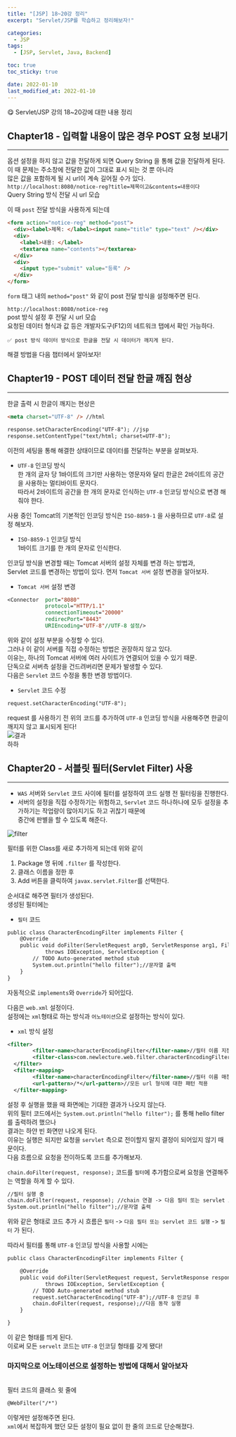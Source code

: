 ```yaml
---
title: "[JSP] 18~20강 정리"
excerpt: "Servlet/JSP를 학습하고 정리해보자!"

categories:
  - JSP
tags:
  - [JSP, Servlet, Java, Backend]

toc: true
toc_sticky: true

date: 2022-01-10
last_modified_at: 2022-01-10
---
```


😋 Servlet/JSP 강의 18~20강에 대한 내용 정리

## Chapter18 - 입력할 내용이 많은 경우 POST 요청 보내기

---

옵션 설정을 하지 않고 값을 전달하게 되면 Query String 을 통해 값을 전달하게 된다.  
이 때 문제는 주소창에 전달한 값이 그대로 표시 되는 것 뿐 아니라  
많은 값을 포함하게 될 시 url이 계속 길어질 수가 있다.  
`http://localhost:8080/notice-reg?title=제목이고&contents=내용이다`  
Query String 방식 전달 시 url 모습

이 때 `post` 전달 방식을 사용하게 되는데

```html
<form action="notice-reg" method="post">
  <div><label>제목: </label><input name="title" type="text" /></div>
  <div>
    <label>내용: </label>
    <textarea name="contents"></textarea>
  </div>
  <div>
    <input type="submit" value="등록" />
  </div>
</form>
```

`form` 태그 내의 `method="post"` 와 같이 post 전달 방식을 설정해주면 된다.

`http://localhost:8080/notice-reg`  
post 방식 설정 후 전달 시 url 모습  
요청된 데이터 형식과 값 등은 개발자도구(F12)의 네트워크 탭에서 확인 가능하다.

```
✅ post 방식 데이터 방식으로 한글을 전달 시 데이터가 깨지게 된다.
```

해결 방법을 다음 챕터에서 알아보자!

## Chapter19 - POST 데이터 전달 한글 깨짐 현상

---

한글 출력 시 한글이 깨지는 현상은

```html
<meta charset="UTF-8" /> //html
```

```jsp
response.setCharacterEncoding("UTF-8"); //jsp
response.setContentType("text/html; charset=UTF-8");
```

이전의 세팅을 통해 해결한 상태이므로 데이터를 전달하는 부분을 살펴보자.

- `UTF-8` 인코딩 방식  
  한 개의 글자 당 1바이트의 크기만 사용하는 영문자와 달리 한글은 2바이트의 공간을 사용하는 멀티바이트 문자다.  
  따라서 2바이트의 공간을 한 개의 문자로 인식하는 `UTF-8` 인코딩 방식으로 변경 해줘야 한다.

사용 중인 Tomcat의 기본적인 인코딩 방식은 `ISO-8859-1` 을 사용하므로 `UTF-8`로 설정 해보자.

- `ISO-8859-1` 인코딩 방식  
  1바이트 크기를 한 개의 문자로 인식한다.

인코딩 방식을 변경할 때는 Tomcat 서버의 설정 자체를 변경 하는 방법과,  
Servlet 코드를 변경하는 방법이 있다. 먼저 `Tomcat 서버` 설정 변경을 알아보자.

- `Tomcat 서버` 설정 변경

```jsp
<Connector  port="8080"
			protocol="HTTP/1.1"
			connectionTimeout="20000"
			redirecPort="8443"
			URIEncoding="UTF-8"//UTF-8 설정/>
```

위와 같이 설정 부분을 수정할 수 있다.  
그러나 이 같이 서버를 직접 수정하는 방법은 권장하지 않고 있다.  
이유는, 하나의 Tomcat 서버에 여러 사이트가 연결되어 있을 수 있기 때문.  
단독으로 서버측 설정을 건드려버리면 문제가 발생할 수 있다.  
다음은 `Servlet` 코드 수정을 통한 변경 방법이다.

- `Servlet` 코드 수정

```jsp
request.setCharacterEncoding("UTF-8");
```

request 를 사용하기 전 위의 코드를 추가하여 `UTF-8` 인코딩 방식을 사용해주면 한글이 깨지지 않고 표시되게 된다!  
<img src="https://user-images.githubusercontent.com/47810773/148727148-1a7ab00e-fb78-4d56-a668-ea885db4da87.JPG" alt="결과"/>  
하하

## Chapter20 - 서블릿 필터(Servlet Filter) 사용

---

- `WAS` 서버와 `Servlet` 코드 사이에 필터를 설정하여 코드 실행 전 필터링을 진행한다.
- 서버의 설정을 직접 수정하기는 위험하고, `Servlet` 코드 하나하나에 모두 설정을 추가하기는 작업량이 많아지기도 하고 귀찮기 때문에  
  중간에 판별을 할 수 있도록 해준다.

![filter](https://user-images.githubusercontent.com/47810773/148730126-8d0497e6-ff04-4ef8-ad4d-d3ab7bc411ae.JPG)

필터를 위한 Class를 새로 추가하게 되는데 위와 같이

1. Package 명 뒤에 `.filter` 를 작성한다.
2. 클래스 이름을 정한 후
3. Add 버튼을 클릭하여 `javax.servlet.Filter`를 선택한다.

순서대로 해주면 필터가 생성된다.  
생성된 필터에는

- `필터` 코드

```jsp
public class CharacterEncodingFilter implements Filter {
	@Override
	public void doFilter(ServletRequest arg0, ServletResponse arg1, FilterChain arg2)
			throws IOException, ServletException {
		// TODO Auto-generated method stub
		System.out.println("hello filter");//문자열 출력
	}
}
```

자동적으로 `implements`와 `Override`가 되어있다.

다음은 `web.xml` 설정이다.  
설정에는 `xml`형태로 하는 방식과 `어노테이션`으로 설정하는 방식이 있다.

- `xml` 방식 설정

```xml
<filter>
  		<filter-name>characterEncodingFilter</filter-name>//필터 이름 지정
  		<filter-class>com.newlecture.web.filter.characterEncodingFilter</filter-class>//패키지명을 포함한 필터 코드명
  </filter>
  <filter-mapping>
  		<filter-name>characterEncodingFilter</filter-name>//필터 이름 매칭
  		<url-pattern>/*</url-pattern>//모든 url 형식에 대한 패턴 적용
  </filter-mapping>
```

설정 후 실행을 했을 때 화면에는 기대한 결과가 나오지 않는다.  
위의 필터 코드에서는 `System.out.println("hello filter");` 를 통해 hello filter를 출력하려 했으나  
결과는 하얀 빈 화면만 나오게 된다.  
이유는 실행은 되지만 요청을 `servlet` 측으로 전이할지 말지 결정이 되어있지 않기 때문이다.  
다음 흐름으로 요청을 전이하도록 코드를 추가해보자.

`chain.doFilter(request, response);` 코드를 `필터`에 추가함으로써 요청을 연결해주는 역할을 하게 할 수 있다.

```jsp
//필터 실행 중
chain.doFilter(request, response); //chain 연결 -> 다음 필터 또는 servlet 코드 실행
System.out.println("hello filter");//문자열 출력
```

위와 같은 형태로 코드 추가 시 흐름은 `필터` -> `다음 필터 또는 servlet 코드 실행` -> `필터` 가 된다.

따라서 필터를 통해 `UTF-8` 인코딩 방식을 사용할 시에는

```jsp
public class CharacterEncodingFilter implements Filter {

	@Override
	public void doFilter(ServletRequest request, ServletResponse response, FilterChain chain)
			throws IOException, ServletException {
		// TODO Auto-generated method stub
		request.setCharacterEncoding("UTF-8");//UTF-8 인코딩 후
		chain.doFilter(request, response);//다음 동작 실행
	}

}
```

이 같은 형태를 띄게 된다.  
이로써 모든 `servelt` 코드는 `UTF-8` 인코딩 형태를 갖게 됐다!

### 마지막으로 어노테이션으로 설정하는 방법에 대해서 알아보자

</br>
필터 코드의 클래스 윗 줄에

```jsp
@WebFilter("/*")
```

이렇게만 설정해주면 된다.  
`xml`에서 복잡하게 했던 모든 설정이 필요 없이 한 줄의 코드로 단순해졌다.
